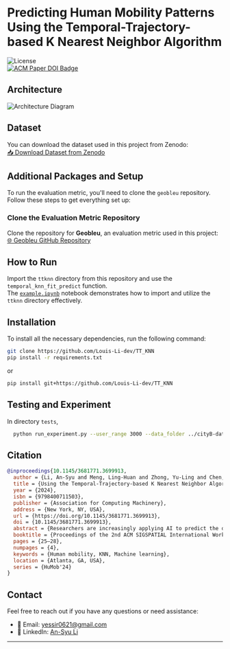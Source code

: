 
# Predicting Human Mobility Patterns Using the Temporal-Trajectory-based K Nearest Neighbor Algorithm

![License](https://img.shields.io/badge/License-MIT-green.svg)  
[![ACM Paper DOI Badge](https://img.shields.io/badge/ACM%20Paper-DOI%3A%2010.1145%2F3681771.3699913-blue)](https://dl.acm.org/doi/10.1145/3681771.3699913)

## Architecture

![Architecture Diagram](https://github.com/user-attachments/assets/d2261ac1-1739-410b-b500-c2ed82ede9fa)

## Dataset

You can download the dataset used in this project from Zenodo:  
[📥 Download Dataset from Zenodo](https://zenodo.org/records/14219563)

## Additional Packages and Setup

To run the evaluation metric, you'll need to clone the `geobleu` repository. Follow these steps to get everything set up:

### Clone the Evaluation Metric Repository

Clone the repository for **Geobleu**, an evaluation metric used in this project:  
[🌐 Geobleu GitHub Repository](https://github.com/yahoojapan/geobleu)

## How to Run

Import the `ttknn` directory from this repository and use the `temporal_knn_fit_predict` function.  
The [`example.ipynb`](https://github.com/Louis-Li-dev/TT_KNN/blob/main/tests/example.ipynb) notebook demonstrates how to import and utilize the `ttknn` directory effectively.

## Installation

To install all the necessary dependencies, run the following command:

```bash
git clone https://github.com/Louis-Li-dev/TT_KNN
pip install -r requirements.txt
```

or

```bash
pip install git+https://github.com/Louis-Li-dev/TT_KNN
```
## Testing and Experiment
In directory `tests`,
```bash
  python run_experiment.py --user_range 3000 --data_folder ../cityB-dataset --result_folder ../result
```
## Citation
```bibtex
@inproceedings{10.1145/3681771.3699913,
  author = {Li, An-Syu and Meng, Ling-Huan and Zhong, Yu-Ling and Chen, Yi-Chung and Kawakami, Tomoya},
  title = {Using the Temporal-Trajectory-based K Nearest Neighbor Algorithm to Predict Human Mobility Patterns},
  year = {2024},
  isbn = {9798400711503},
  publisher = {Association for Computing Machinery},
  address = {New York, NY, USA},
  url = {https://doi.org/10.1145/3681771.3699913},
  doi = {10.1145/3681771.3699913},
  abstract = {Researchers are increasingly applying AI to predict the daily routines of individuals and their corresponding trajectories (referred to as mobility prediction), due to its considerable potential for commercial activities and public administration. However, most previous studies focused exclusively on model theory or design without considering the specific characteristics of human flow trajectories. In this study, we analyzed historical data to identify three factors that play key roles in human mobility. Based on these factors, we developed a temporal-trajectory-based K-nearest neighbor algorithm to predict human flow trajectories. Experimental simulations demonstrated the effectiveness of the proposed scheme when applied to the HuMob Challenge 2024 dataset.},
  booktitle = {Proceedings of the 2nd ACM SIGSPATIAL International Workshop on Human Mobility Prediction Challenge},
  pages = {25–28},
  numpages = {4},
  keywords = {Human mobility, KNN, Machine learning},
  location = {Atlanta, GA, USA},
  series = {HuMob'24}
}
```
## Contact

Feel free to reach out if you have any questions or need assistance:

- 📧 Email: yessir0621@gmail.com
- 🔗 LinkedIn: [An-Syu Li](https://www.linkedin.com/in/an-syu-li-10897a273/)

---
